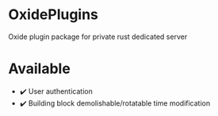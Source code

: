 # OxidePlugins
Oxide plugin package for private rust dedicated server

# Available
- ✔️ User authentication
- ✔️ Building block demolishable/rotatable time modification
